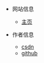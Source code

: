 <!-- 这是导航栏信息 -->

* 网站信息
  * [主页]()

* 作者信息
  * [csdn](https://blog.csdn.net/weixin_41296877?spm=1000.2115.3001.5343)
  * [github](https://github.com/whrgogogo666/discover.docs)

